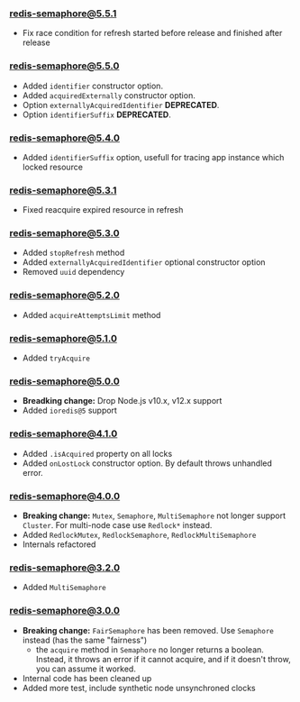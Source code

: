### redis-semaphore@5.5.1
- Fix race condition for refresh started before release and finished after release

### redis-semaphore@5.5.0

- Added `identifier` constructor option.
- Added `acquiredExternally` constructor option.
- Option `externallyAcquiredIdentifier` **DEPRECATED**.
- Option `identifierSuffix` **DEPRECATED**.

### redis-semaphore@5.4.0

- Added `identifierSuffix` option, usefull for tracing app instance which locked resource

### redis-semaphore@5.3.1

- Fixed reacquire expired resource in refresh

### redis-semaphore@5.3.0

- Added `stopRefresh` method
- Added `externallyAcquiredIdentifier` optional constructor option
- Removed `uuid` dependency

### redis-semaphore@5.2.0

- Added `acquireAttemptsLimit` method

### redis-semaphore@5.1.0

- Added `tryAcquire`

### redis-semaphore@5.0.0

- **Breadking change:** Drop Node.js v10.x, v12.x support
- Added `ioredis@5` support

### redis-semaphore@4.1.0

- Added `.isAcquired` property on all locks
- Added `onLostLock` constructor option. By default throws unhandled error.

### redis-semaphore@4.0.0

- **Breaking change:** `Mutex`, `Semaphore`, `MultiSemaphore` not longer support `Cluster`. For multi-node case use `Redlock*` instead.
- Added `RedlockMutex`, `RedlockSemaphore`, `RedlockMultiSemaphore`
- Internals refactored

### redis-semaphore@3.2.0

- Added `MultiSemaphore`

### redis-semaphore@3.0.0

- **Breaking change:** `FairSemaphore` has been removed. Use `Semaphore` instead (has the same "fairness")
  - the `acquire` method in `Semaphore` no longer returns a boolean. Instead, it throws an error if it cannot acquire, and if it doesn't throw, you can assume it worked.
- Internal code has been cleaned up
- Added more test, include synthetic node unsynchroned clocks
